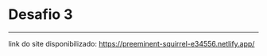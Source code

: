 <h1>Desafio 3</h1>
<hr>

link do site disponibilizado: https://preeminent-squirrel-e34556.netlify.app/